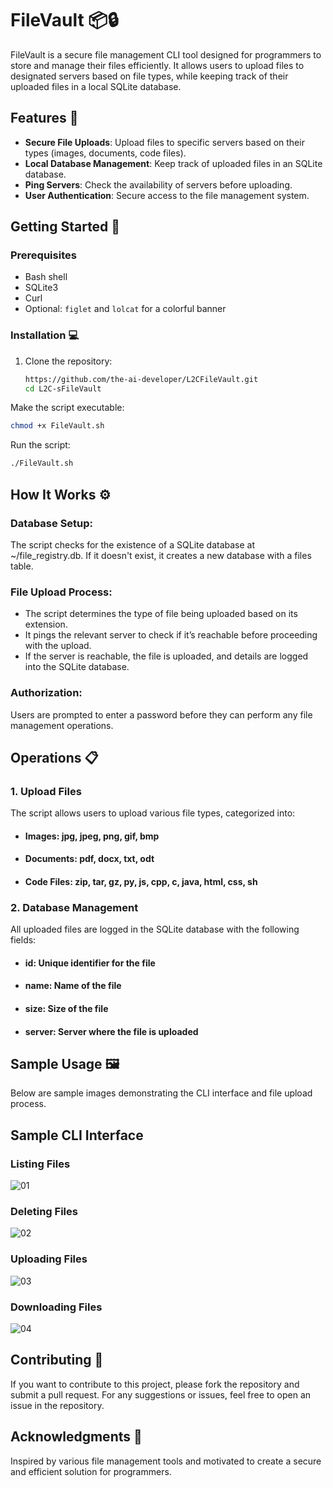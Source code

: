 # FileVault 📦🔒

FileVault is a secure file management CLI tool designed for programmers to store and manage their files efficiently. It allows users to upload files to designated servers based on file types, while keeping track of their uploaded files in a local SQLite database.

## Features 🌟
- **Secure File Uploads**: Upload files to specific servers based on their types (images, documents, code files).
- **Local Database Management**: Keep track of uploaded files in an SQLite database.
- **Ping Servers**: Check the availability of servers before uploading.
- **User Authentication**: Secure access to the file management system.

## Getting Started 🚀

### Prerequisites
- Bash shell
- SQLite3
- Curl
- Optional: `figlet` and `lolcat` for a colorful banner

### Installation 💻
1. Clone the repository:
   ```bash
   https://github.com/the-ai-developer/L2CFileVault.git
   cd L2C-sFileVault
Make the script executable:

```bash
chmod +x FileVault.sh
```
Run the script:

```bash
./FileVault.sh
```

## How It Works ⚙️

### Database Setup:

The script checks for the existence of a SQLite database at ~/file_registry.db. If it doesn't exist, it creates a new database with a files table.
### File Upload Process:

- The script determines the type of file being uploaded based on its extension.
- It pings the relevant server to check if it’s reachable before proceeding with the upload.
- If the server is reachable, the file is uploaded, and details are logged into the SQLite database.
### Authorization:

Users are prompted to enter a password before they can perform any file management operations.
## Operations 📋
### 1. Upload Files
The script allows users to upload various file types, categorized into:
- #### Images: jpg, jpeg, png, gif, bmp
- #### Documents: pdf, docx, txt, odt
- #### Code Files: zip, tar, gz, py, js, cpp, c, java, html, css, sh
### 2. Database Management
All uploaded files are logged in the SQLite database with the following fields:
- #### id: Unique identifier for the file
- #### name: Name of the file
- #### size: Size of the file
- #### server: Server where the file is uploaded
## Sample Usage 🖼️
Below are sample images demonstrating the CLI interface and file upload process.

## Sample CLI Interface
### Listing Files
![01](https://github.com/user-attachments/assets/2fe426ea-b47c-45ed-b696-9e21060ebe0b)

### Deleting Files
![02](https://github.com/user-attachments/assets/16caa4db-e408-4411-8e55-51110d8d3146)

### Uploading Files
![03](https://github.com/user-attachments/assets/f19cdab0-df43-4aaf-936b-c6520a3205af)

### Downloading Files
![04](https://github.com/user-attachments/assets/af6ddfbe-4634-4808-8f32-1b5c520932fe)


## Contributing 🤝
If you want to contribute to this project, please fork the repository and submit a pull request. For any suggestions or issues, feel free to open an issue in the repository.

## Acknowledgments 🙌
Inspired by various file management tools and motivated to create a secure and efficient solution for programmers.
